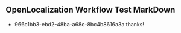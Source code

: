 ## OpenLocalization Workflow Test MarkDown
* 966c1bb3-ebd2-48ba-a68c-8bc4b8616a3a thanks!

<!--HONumber=Jul16_HO3-->


